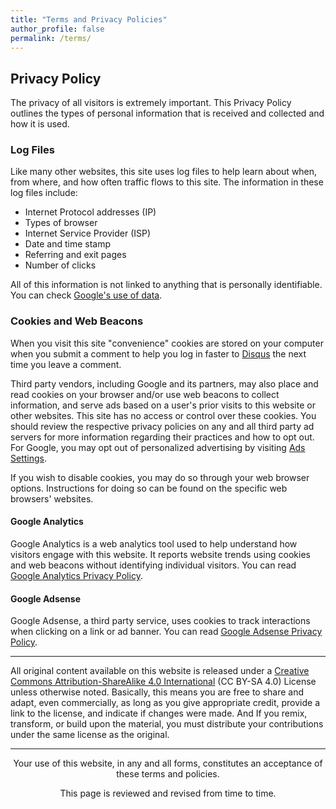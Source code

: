 ```yaml
---
title: "Terms and Privacy Policies"
author_profile: false
permalink: /terms/
---
```


## Privacy Policy

The privacy of all visitors is extremely important. This Privacy Policy outlines the types of personal information that is received and collected and how it is used.

### Log Files

Like many other websites, this site uses log files to help learn about when, from where, and how often traffic flows to this site. The information in these log files include:

* Internet Protocol addresses (IP)
* Types of browser
* Internet Service Provider (ISP)
* Date and time stamp
* Referring and exit pages
* Number of clicks

All of this information is not linked to anything that is personally identifiable. You can check [Google's use of data](https://www.google.com/policies/privacy/partners/).

### Cookies and Web Beacons

When you visit this site "convenience" cookies are stored on your computer when you submit a comment to help you log in faster to [Disqus](https://disqus.com) the next time you leave a comment.

Third party vendors, including Google and its partners, may also place and read cookies on your browser and/or use web beacons to collect information, and serve ads based on a user's prior visits to this website or other websites. This site has no access or control over these cookies. You should review the respective privacy policies on any and all third party ad servers for more information regarding their practices and how to opt out. For Google, you may opt out of personalized advertising by visiting [Ads Settings](https://adssettings.google.com/authenticated).

If you wish to disable cookies, you may do so through your web browser options. Instructions for doing so can be found on the specific web browsers' websites.

#### Google Analytics

Google Analytics is a web analytics tool used to help understand how visitors engage with this website. It reports website trends using cookies and web beacons without identifying individual visitors. You can read [Google Analytics Privacy Policy](https://www.google.com/analytics/learn/privacy.html).

#### Google Adsense

Google Adsense, a third party service, uses cookies to track interactions when clicking on a link or ad banner. You can read [Google Adsense Privacy Policy](https://support.google.com/adsense/bin/answer.py?hl=en&answer=48182).  
***
All original content available on this website is released under a [Creative Commons Attribution-ShareAlike 4.0 International](https://creativecommons.org/licenses/by-sa/4.0/) (CC BY-SA 4.0) License unless otherwise noted. Basically, this means you are free to share and adapt, even commercially, as long as you give appropriate credit, provide a link to the license, and indicate if changes were made. And If you remix, transform, or build upon the material, you must distribute your contributions under the same license as the original.
***

<p align="center">Your use of this website, in any and all forms, constitutes an acceptance of these terms and policies.  </p>
<p align="center">This page is reviewed and revised from time to time.</p>